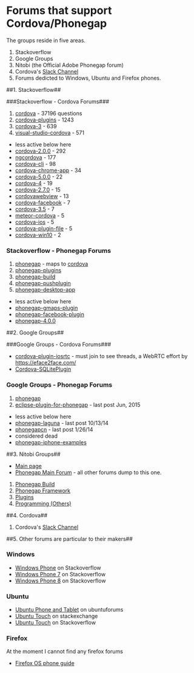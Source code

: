 # Forums that support Cordova/Phonegap #

The groups reside in five areas.

1. Stackoverflow
2. Google Groups
3. Nitobi (the Official Adobe Phonegap forum)
4. Cordova's [Slack Channel](http://slack.cordova.io/)
5. Forums dedicted to Windows, Ubuntu and Firefox phones.

##1. Stackoverflow##

###Stackoverflow - Cordova Forums###

1. [cordova](http://stackoverflow.com/questions/tagged/cordova) -  37196 questions
2. [cordova-plugins](http://stackoverflow.com/questions/tagged/cordova-plugins) - 1243
3. [cordova-3](http://stackoverflow.com/questions/tagged/cordova-3) - 639
4. [visual-studio-cordova](http://stackoverflow.com/questions/tagged/visual-studio-cordova) - 571

* less active below here
* [cordova-2.0.0](http://stackoverflow.com/questions/tagged/cordova-2.0.0) - 292
* [ngcordova](http://stackoverflow.com/questions/tagged/ngcordova) - 177
* [cordova-cli](http://stackoverflow.com/questions/tagged/cordova-cli) - 98
* [cordova-chrome-app](http://stackoverflow.com/questions/tagged/cordova-chrome-app) - 34
* [cordova-5.0.0](http://stackoverflow.com/questions/tagged/cordova-5.0.0) - 22
* [cordova-4](http://stackoverflow.com/questions/tagged/cordova-4) - 19
* [cordova-2.7.0](http://stackoverflow.com/questions/tagged/cordova-2.7.0) - 15
* [cordovawebview](http://stackoverflow.com/questions/tagged/cordovawebview) - 13
* [cordova-facebook](http://stackoverflow.com/questions/tagged/cordova-facebook)  - 7
* [cordova-3.5](http://stackoverflow.com/questions/tagged/cordova-3.5) - 7
* [meteor-cordova](http://stackoverflow.com/questions/tagged/meteor-cordova) - 5
* [cordova-ios](http://stackoverflow.com/questions/tagged/cordova-ios) - 5
* [cordova-plugin-file](http://stackoverflow.com/questions/tagged/cordova-plugin-file) - 5
* [cordova-win10](http://stackoverflow.com/questions/tagged/cordova-win10) - 2

### Stackoverflow - Phonegap Forums ###

1. [phonegap](http://stackoverflow.com/questions/tagged/phonegap) - maps to [cordova](http://stackoverflow.com/questions/tagged/cordova)
2. [phonegap-plugins](http://stackoverflow.com/questions/tagged/phonegap-plugins)
3. [phonegap-build](http://stackoverflow.com/questions/tagged/phonegap-build)
4. [phonegap-pushplugin](http://stackoverflow.com/questions/tagged/phonegap-pushplugin)
5. [phonegap-desktop-app](http://stackoverflow.com/questions/tagged/phonegap-desktop-app)

* less active below here
* [phonegap-gmaps-plugin](http://stackoverflow.com/questions/tagged/phonegap-gmaps-plugin)
* [phonegap-facebook-plugin](http://stackoverflow.com/questions/tagged/phonegap-facebook-plugin)
* [phonegap-4.0.0](http://stackoverflow.com/questions/tagged/phonegap-4.0.0)

##2. Google Groups##

###Google Groups - Cordova Forums###

* [cordova-plugin-iosrtc](https://groups.google.com/forum/#!forum/cordova-plugin-iosrtc) - must join to see threads, a WebRTC effort by https://eface2face.com/
* [Cordova-SQLitePlugin](https://groups.google.com/forum/#!forum/Cordova-SQLitePlugin)

### Google Groups - Phonegap Forums ###

1. [phonegap](https://groups.google.com/forum/#!forum/phonegap)
2. [eclipse-plugin-for-phonegap](https://groups.google.com/forum/#!forum/eclipse-plugin-for-phonegap) - last post Jun, 2015

* less active below here
* [phonegap-laguna](https://groups.google.com/forum/#!forum/phonegap-laguna) - last post 10/13/14
* [phonegapcn](https://groups.google.com/forum/#!forum/phonegapcn) - last post 1/26/14
* considered dead
* [phonegap-iphone-examples](https://groups.google.com/forum/#!forum/phonegap-iphone-examples)

##3. Nitobi Groups##

* [Main page](http://community.phonegap.com/nitobi/products)
* [Phonegap Main Forum](http://community.phonegap.com/nitobi) - all other forums dump to this one.

1. [Phonegap Build](http://community.phonegap.com/nitobi/products/nitobi_phonegap_build)
2. [Phonegap Framework](http://community.phonegap.com/nitobi/products/nitobi_phonegap)
3. [Plugins](http://community.phonegap.com/nitobi/products/nitobi_plugins)
4. [Programming (Others)](http://community.phonegap.com/nitobi/products/nitobi_programming_others)

##4. Cordova##

1. Cordova's [Slack Channel](http://slack.cordova.io/)

##5. Other forums are particular to their makers##

### Windows ###

* [Windows Phone](http://stackoverflow.com/questions/tagged/windows-phone) on Stackoverflow
* [Windows Phone 7](http://stackoverflow.com/questions/tagged/windows-phone-7) on Stackoverflow
* [Windows Phone 8](http://stackoverflow.com/questions/tagged/windows-phone-8) on Stackoverflow

### Ubuntu ###

* [Ubuntu Phone and Tablet](http://ubuntuforums.org/forumdisplay.php?f=460) on ubuntuforums
* [Ubuntu Touch](http://askubuntu.com/questions/tagged/ubuntu-touch) on stackexchange
* [Ubuntu Touch](http://stackoverflow.com/questions/tagged/ubuntu-touch) on Stackoverflow

### Firefox ###

At the moment I cannot find any firefox forums

* [Firefox OS phone guide](https://developer.mozilla.org/en-US/Firefox_OS/Phone_guide)

